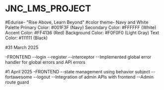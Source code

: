 # JNC_LMS_PROJECT
#Edurise- "Rise Above, Learn Beyond"
#color theme-
        Navy and White Palette
        Primary Color: #001F3F (Navy)
        Secondary Color: #FFFFFF (White)
        Accent Color: #FF4136 (Red)
        Background Color: #F0F0F0 (Light Gray)
        Text Color: #111111 (Black)






#31 March 2025

-FRONTEND
--login
--register
--interceptor
--Implemented global error handler for global errors and API errors

#1 April 2025
-FRONTEND
--state management using behavior subject
--fortawesome 
--logout
--Integration of admin APIs with frontend
--Admin route guard




